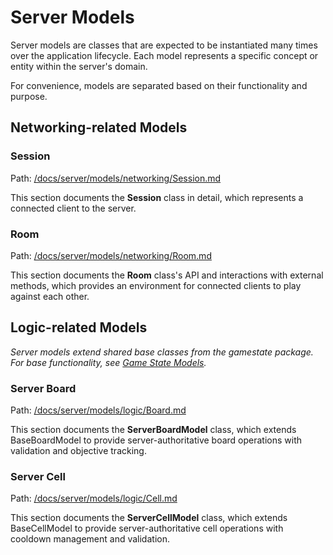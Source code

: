 # Server Models

Server models are classes that are expected to be instantiated many times over the application lifecycle.
Each model represents a specific concept or entity within the server's domain.

For convenience, models are separated based on their functionality and purpose.

## Networking-related Models

### Session
Path: [/docs/server/models/networking/Session.md](/docs/server/models/networking/Session.md)

This section documents the **Session** class in detail, which represents a connected client to the server. 

### Room
Path: [/docs/server/models/networking/Room.md](/docs/server/models/networking/Room.md)

This section documents the **Room** class's API and interactions with external methods,
which provides an environment for connected clients to play against each other.

## Logic-related Models

*Server models extend shared base classes from the gamestate package. For base functionality, see [Game State Models](/docs/gamestate/models/README.md).*

### Server Board
Path: [/docs/server/models/logic/Board.md](/docs/server/models/logic/Board.md)

This section documents the **ServerBoardModel** class, which extends BaseBoardModel 
to provide server-authoritative board operations with validation and objective tracking.

### Server Cell
Path: [/docs/server/models/logic/Cell.md](/docs/server/models/logic/Cell.md)

This section documents the **ServerCellModel** class, which extends BaseCellModel
to provide server-authoritative cell operations with cooldown management and validation.